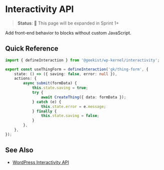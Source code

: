# Interactivity API

> **Status**: 🚧 This page will be expanded in Sprint 1+

Add front-end behavior to blocks without custom JavaScript.

## Quick Reference

```typescript
import { defineInteraction } from '@geekist/wp-kernel/interactivity';

export const useThingForm = defineInteraction('gk/thing-form', {
	state: () => ({ saving: false, error: null }),
	actions: {
		async submit(formData) {
			this.state.saving = true;
			try {
				await CreateThing({ data: formData });
			} catch (e) {
				this.state.error = e.message;
			} finally {
				this.state.saving = false;
			}
		},
	},
});
```

## See Also

- [WordPress Interactivity API](https://developer.wordpress.org/block-editor/reference-guides/interactivity-api/)
